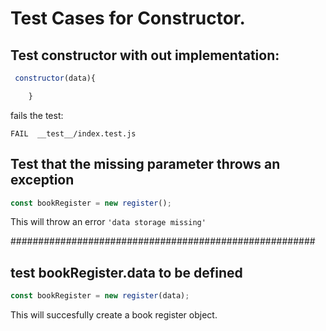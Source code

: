# Test Cases for Constructor.

## Test constructor with out implementation:

```js
 constructor(data){

    }
```

fails the test:

```shell
FAIL  __test__/index.test.js
```

## Test that the missing parameter throws an exception

```js
const bookRegister = new register();
```

This will throw an error `'data storage missing'`

#######################################################

## test bookRegister.data to be defined

```js
const bookRegister = new register(data);
```

This will succesfully create a book register object.

